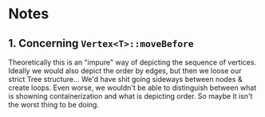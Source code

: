 # Notes

## 1. Concerning `Vertex<T>::moveBefore`
Theoretically this is an "impure" way of depicting the sequence of vertices. Ideally we would also depict the order by edges, but then we loose our strict Tree structure... 
We'd have shit going sideways between nodes & create loops. Even worse, we wouldn't be able to distinguish between what is showning containerization and what is depicting order.
So maybe it isn't the worst thing to be doing.
